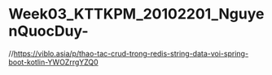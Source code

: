 # Week03_KTTKPM_20102201_NguyenQuocDuy-
//https://viblo.asia/p/thao-tac-crud-trong-redis-string-data-voi-spring-boot-kotlin-YWOZrrgYZQ0
